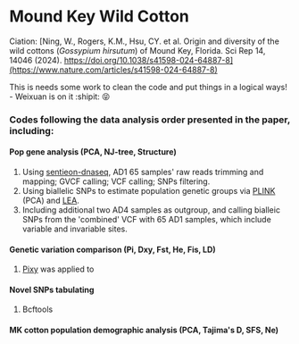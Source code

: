 # Mound Key Wild Cotton

Ciation: [Ning, W., Rogers, K.M., Hsu, CY. et al. Origin and diversity of the wild cottons (*Gossypium hirsutum*) of Mound Key, Florida. Sci Rep 14, 14046 (2024). https://doi.org/10.1038/s41598-024-64887-8](https://www.nature.com/articles/s41598-024-64887-8)

This is needs some work to clean the code and put things in a logical ways! - Weixuan is on it  :shipit: 😝

### Codes following the data analysis order presented in the paper, including:

#### Pop gene analysis (PCA, NJ-tree, Structure)
1. Using [sentieon-dnaseq](https://github.com/Sentieon/sentieon-dnaseq.git), AD1 65 samples' raw reads trimming and mapping; GVCF calling; VCF calling; SNPs filtering.
2. Using biallelic SNPs to estimate population genetic groups via [PLINK](https://www.cog-genomics.org/plink/) (PCA) and [LEA](https://bioconductor.org/packages/release/bioc/html/LEA.html).
3. Including additional two AD4 samples as outgroup, and calling bialleic SNPs from the 'combined' VCF with 65 AD1 samples, which include variable and invariable sites.

#### Genetic variation comparison (Pi, Dxy, Fst, He, Fis, LD)
1. [Pixy](https://github.com/ksamuk/pixy.git) was applied to 

#### Novel SNPs tabulating
1. Bcftools

#### MK cotton population demographic analysis (PCA, Tajima's D, SFS, Ne)


